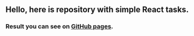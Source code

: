 ## Hello, here is repository with simple React tasks. 
### Result you can see on [GitHub pages](https://ticket1201.github.io/simple-react-homeworks/).




